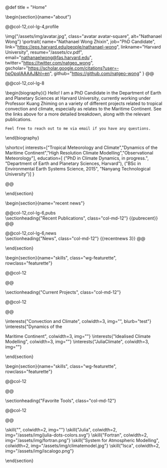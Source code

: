 @def title = "Home"

<!-- -----------------
     BIOGRAPHY SECTION
     ----------------- -->

\begin{section}{name="about"}

@@col-12,col-lg-4,profile

\img{"/assets/img/avatar.jpg", class="avatar avatar-square", alt="Nathanael Wong"}
\portrait{
    name="Nathanael Wong Zhixin",
    job="PhD Candidate",
    link="https://eps.harvard.edu/people/nathanael-wong",
    linkname="Harvard University",
    resume="/assets/cv.pdf",
    email="nathanaelwong@fas.harvard.edu",
    twitter="https://twitter.com/natgeo_wong",
    gscholar="https://scholar.google.com/citations?user=-hpOpqIAAAAJ&hl=en",
    github="https://github.com/natgeo-wong"
}
@@

@@col-12,col-lg-8

\begin{biography}{}
    Hello! I am a PhD Candidate in the Department of Earth and Planetary Sciences at Harvard University, currently working under Professor Kuang Zhiming on a variety of different projects related to tropical convection and climate, especially as relates to the Maritime Continent.  See the links above for a more detailed breakdown, along with the relevant publications.

    Feel free to reach out to me via email if you have any questions.
 
\end{biography}

\shortcv{
    interests=["Tropical Meteorology and Climate","Dynamics of the Maritime Continent","High Resolution Climate Modelling","Observational Meteorology"],
    education=[
        ("PhD in Climate Dynamics, in progress.", "Department of Earth and Planetary Sciences, Harvard"),
        ("BSc in Environmental Earth Systems Science, 2015", "Nanyang Technological University")]
}

@@

\end{section}

<!-- end of Biography Section -->

<!-- Recent News Section -->

\begin{section}{name="recent news"}

<!-- --------------
     Short Publication List Column
     -------------- -->
@@col-12,col-lg-6,pubs
    \
        \sectionheading{"Recent Publications", class="col-md-12"}
    {{pubrecent}}
@@


<!-- --------------
     News/Blog Column
     -------------- -->
@@col-12,col-lg-6,news
    \
        \sectionheading{"News", class="col-md-12"}
    {{recentnews 3}}
@@

\end{section}

<!-- end of Recent News Section -->

<!-- --------------
     INTERSTS SECTION
     -------------- -->

\begin{section}{name="skills", class="wg-featurette", rowclass="featurette"}

@@col-12

@@

\sectionheading{"Current Projects", class="col-md-12"}

@@col-12

@@

\interests{"Convection and Climate", colwidth=3, img="", blurb="test"}
\interests{"Dynamics of the<p>Maritime Continent", colwidth=3, img=""}
\interests{"Idealised Climate Modelling", colwidth=3, img=""}
\interests{"JuliaClimate", colwidth=3, img=""}

\end{section}

<!-- --------------
     SKILLS SECTION
     -------------- -->

\begin{section}{name="skills", class="wg-featurette", rowclass="featurette"}

@@col-12

@@

\sectionheading{"Favorite Tools", class="col-md-12"}

@@col-12

@@

\skill{"", colwidth=2, img=""}
\skill{"Julia", colwidth=2, img="/assets/img/julia-dots-colors.svg"}
\skill{"Fortran", colwidth=2, img="/assets/img/fortran.png"}
\skill{"System for Atmospheric Modelling", colwidth=2, img="/assets/img/climatemodel.jpg"}
\skill{"Isca", colwidth=2, img="/assets/img/iscalogo.png"}

\end{section}

<!-- --------------
\begin{section}{name="about"}

@@col-12,col-md-8,profile

Text Text Text Text Text Text Text Text Text Text Text Text Text Text Text Text Text Text Text Text Text Text Text Text Text Text Text Text Text Text Text Text Text Text Text Text Text Text Text Text Text Text Text Text Text Text Text Text Text Text Text Text Text Text Text Text Text Text Text Text Text Text Text Text Text Text Text Text Text Text Text Text Text Text Text Text Text Text Text Text Text Text Text Text Text Text Text Text Text Text Text Text Text Text Text Text 

@@

\end{section}
     -------------- -->